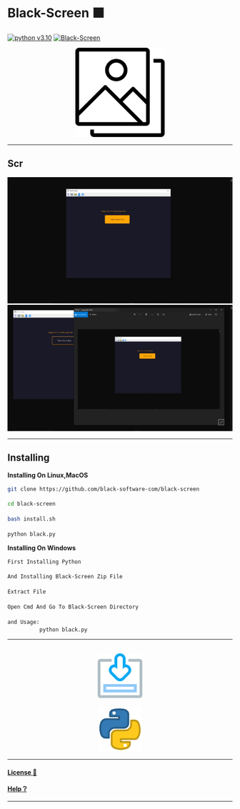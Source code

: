 # Black-Screen ⬛

[![python v3.10](https://img.shields.io/static/v1?label=Python&message=v3.10.1&color=green)](https://www.python.org/downloads/)
[![Black-Screen](https://img.shields.io/static/v1?label=Black-Screen&message=v1.0&color=blue)](https://github.com/black-software-Com/Black-Screen)
<br>

<center>
<a href="https://github.com/black-software-com/black-screen" title="Black-Screen Logo" target="_top">
<img src="./Scr/black-screen-logo.png" width=200 height=200 title="Black-Screen Logo">
</a>
</center>
<hr>

## Scr
<img src="./Scr/black-screen-scr.jpeg" title="Black-Screen Screen 1">

<img src="./Scr/black-screen-scr2.jpeg"  title="Black-Screen Screen 2">

---
## Installing

**Installing On Linux,MacOS**
``` sh
git clone https://github.com/black-software-com/black-screen

cd black-screen

bash install.sh

python black.py
```

**Installing On Windows**
``` txt
First Installing Python

And Installing Black-Screen Zip File

Extract File

Open Cmd And Go To Black-Screen Directory

and Usage:
          python black.py
```
---
<br>
<center>

<a href="https://github.com/black-software-Com/Black-Screen-Help/archive/refs/heads/master.zip" title="Download Black-Screen">
<img src="./Scr/download-logo.png" width=100 height=100 title="Download Black-Screen">
</a>
<br><br>
<a href="https://www.python.org/ftp/python/3.10.1/python-3.10.1-amd64.exe" title="Download Python" target="_top">
<img src="./Scr/python-logo.png" width=100 height=100 title="Download Python" >
</a>
</center>

---
#### [License 📝](https://github.com/black-software-Com/Black-Screen/blob/master/LICENSE)
#### [Help ❔](https://black-software-com.github.io/Black-Screen-Help/)
---
